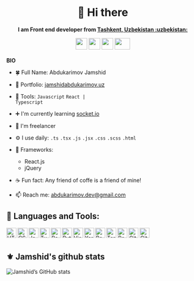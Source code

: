 <h1 align="center"> 🧑 Hi there 
 </h1>
 <p align="center"><strong>I am Front end developer from <a href="https://www.google.com/maps/place/%D0%A2%D0%BE%D1%88%D0%BA%D0%B5%D0%BD%D1%82,+O%60zbekiston/@41.2825125,69.1392799,11z/data=!3m1!4b1!4m5!3m4!1s0x38ae8b0cc379e9c3:0xa5a9323b4aa5cb98!8m2!3d41.2994958!4d69.2400734" target="_blank">Tashkent, Uzbekistan :uzbekistan:</a> </strong></p>
<div align="center">
  <a href="https://www.instagram.com/jamshid_50_05" target="_blank"><img height="30" src="https://camo.githubusercontent.com/c9dacf0f25a1489fdbc6c0d2b41cda58b77fa210a13a886d6f99e027adfbd358/68747470733a2f2f6564656e742e6769746875622e696f2f537570657254696e7949636f6e732f696d616765732f7376672f696e7374616772616d2e737667" /></a>
   <a href="https://www.facebook.com/abdukarimov.jamshid.alisherovich" target="_blank"><img height="30" src="https://camo.githubusercontent.com/8f245234577766478eaf3ee72b0615e99bb9ef3eaa56e1c37f75692811181d5c/68747470733a2f2f6564656e742e6769746875622e696f2f537570657254696e7949636f6e732f696d616765732f7376672f66616365626f6f6b2e737667" /></a>
   <a href="https://t.me/Jamshid_Abdukarimov" target="_blank"><img height="30" src="https://camo.githubusercontent.com/f4b401dd7cd9b7840fd31acafd49e151a80e4c9600bf219934461b96dd98e013/68747470733a2f2f6564656e742e6769746875622e696f2f537570657254696e7949636f6e732f696d616765732f7376672f74656c656772616d2e737667" /></a>
  <a href="https://leetcode.com/jamshid-abdukarimov" ><img src="https://upload.wikimedia.org/wikipedia/commons/1/19/LeetCode_logo_black.png" height="30" width="40" /></a>
</div>

<br />
<strong>BIO</strong>

  - :four_leaf_clover: Full Name: Abdukarimov Jamshid
  - 🏅 Portfolio: [jamshidabdukarimov.uz](https://jamshidabdukarimov.netlify.app)
  - 🐊 Tools: <code>Javascript</code> <code>React | Typescript</code> 
  - ➕ I'm currently learning <a href="socket.io">socket.io</a>
  - 🏢 I'm freelancer
  - ⚙️ I use daily: <code>.ts</code> <code>.tsx</code> <code>.js</code> <code>.jsx</code> <code>.css</code> <code>.scss</code> <code>.html</code>
  - 🍂 Frameworks: 
      - React.js
      - jQuery
    
  - ☕️ Fun fact: Any friend of coffe is a friend of mine!
  - 📫 Reach me: <a href="mailto: abdukarimov.dev@gmail.com" target="_blank"> abdukarimov.dev@gmail.com </a> 
 
## 🔨 Languages and Tools:
<img align="left" alt="HTML" width="26px" src="./images/html.svg" />
<img align="left" alt="CSS" width="26px" src="./images/css.svg" />
<img align="left" alt="JavaScript" width="26px" src="https://camo.githubusercontent.com/9496882abd182958bcea4238ab44f7eb8928d7a4144c150f18f6c55ceb9b4490/68747470733a2f2f6564656e742e6769746875622e696f2f537570657254696e7949636f6e732f696d616765732f7376672f6a6176617363726970742e737667" />
<img align="left" alt="TypeScript" width="26px" src="https://camo.githubusercontent.com/ff660f3b34106793e1a8008592156f3127d8465adc82e103b9f2e0ce012c70ec/68747470733a2f2f6564656e742e6769746875622e696f2f537570657254696e7949636f6e732f696d616765732f7376672f747970657363726970742e737667" />
<img align="left" alt="React" width="26px" src="https://camo.githubusercontent.com/98ce3f27aec475c03ad0441a7d4092f6b956814c7adc7f0049689dccedb82f1d/68747470733a2f2f6564656e742e6769746875622e696f2f537570657254696e7949636f6e732f696d616765732f7376672f72656163742e737667" />
<img align="left" alt="Python" width="26px" src="https://camo.githubusercontent.com/aa96ee3a3352c9c3c2161d3e95698d0885a277ab85d617fe77912627d37a3959/68747470733a2f2f6564656e742e6769746875622e696f2f537570657254696e7949636f6e732f696d616765732f7376672f707974686f6e2e737667" />
<img align="left" alt="Visual Studio Code" width="26px" src="https://upload.wikimedia.org/wikipedia/commons/9/9a/Visual_Studio_Code_1.35_icon.svg" />
<img align="left" alt="Yarn" width="26px" src="https://camo.githubusercontent.com/9ec5d0c3f7552908b21cfa4cc656e5bd2b6f1c4d2f46225a3ff1d2ee176ec4ef/68747470733a2f2f6564656e742e6769746875622e696f2f537570657254696e7949636f6e732f696d616765732f7376672f7961726e2e737667" />
<img align="left" alt="Parrot Os" width="26px" src="https://camo.githubusercontent.com/875b2967090ac970937698e92e1bfeefdc6168b9afb428aabfe321e19d549d74/68747470733a2f2f6564656e742e6769746875622e696f2f537570657254696e7949636f6e732f696d616765732f7376672f6c696e75782e737667" />
<img align="left" alt="Terminal Console" width="26px" src="./images/console.svg" />
<img align="left" alt="Powershell" width="26px" src="./images/powershell.svg" />
<img align="left" alt="Git" width="26px" src="./images/git.svg" />
<img align="left" alt="GitHub" width="26px" src="./images/github.svg" />
<br />
<br />
 
 ## ⚜️ Jamshid's github stats
![Jamshid’s GitHub stats](https://github-readme-stats.vercel.app/api?username=jamshid-abdukarimov&show_icons=true&theme=tokyonight&count_private=true)


<!--
**jamshid-abdukarimov/jamshid-abdukarimov** is a ✨ _special_ ✨ repository because its `README.md` (this file) appears on your GitHub profile.

Here are some ideas to get you started:

- 🔭 I’m currently working on ...
- 🌱 I’m currently learning ...
- 👯 I’m looking to collaborate on ...
- 🤔 I’m looking for help with ...
- 💬 Ask me about ...
- 📫 How to reach me: ...
- 😄 Pronouns: ...
- ⚡ Fun fact: ...
-->
